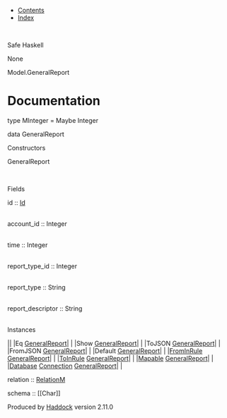 -   [Contents](index.html)
-   [Index](doc-index.html)

 

Safe Haskell

None

Model.GeneralReport

Documentation
=============

type MInteger = Maybe Integer

data GeneralReport

Constructors

GeneralReport

 

Fields

id :: [Id](Model-General.html#t:Id)  
 

account\_id :: Integer  
 

time :: Integer  
 

report\_type\_id :: Integer  
 

report\_type :: String  
 

report\_descriptor :: String  
 

Instances

||
|Eq [GeneralReport](Model-GeneralReport.html#t:GeneralReport)| |
|Show [GeneralReport](Model-GeneralReport.html#t:GeneralReport)| |
|ToJSON [GeneralReport](Model-GeneralReport.html#t:GeneralReport)| |
|FromJSON [GeneralReport](Model-GeneralReport.html#t:GeneralReport)| |
|Default [GeneralReport](Model-GeneralReport.html#t:GeneralReport)| |
|[FromInRule](Data-InRules.html#t:FromInRule) [GeneralReport](Model-GeneralReport.html#t:GeneralReport)| |
|[ToInRule](Data-InRules.html#t:ToInRule) [GeneralReport](Model-GeneralReport.html#t:GeneralReport)| |
|[Mapable](Model-General.html#t:Mapable) [GeneralReport](Model-GeneralReport.html#t:GeneralReport)| |
|[Database](Model-General.html#t:Database) [Connection](Data-SqlTransaction.html#t:Connection) [GeneralReport](Model-GeneralReport.html#t:GeneralReport)| |

relation :: [RelationM](Data-Relation.html#t:RelationM)

schema :: [[Char]]

Produced by [Haddock](http://www.haskell.org/haddock/) version 2.11.0
